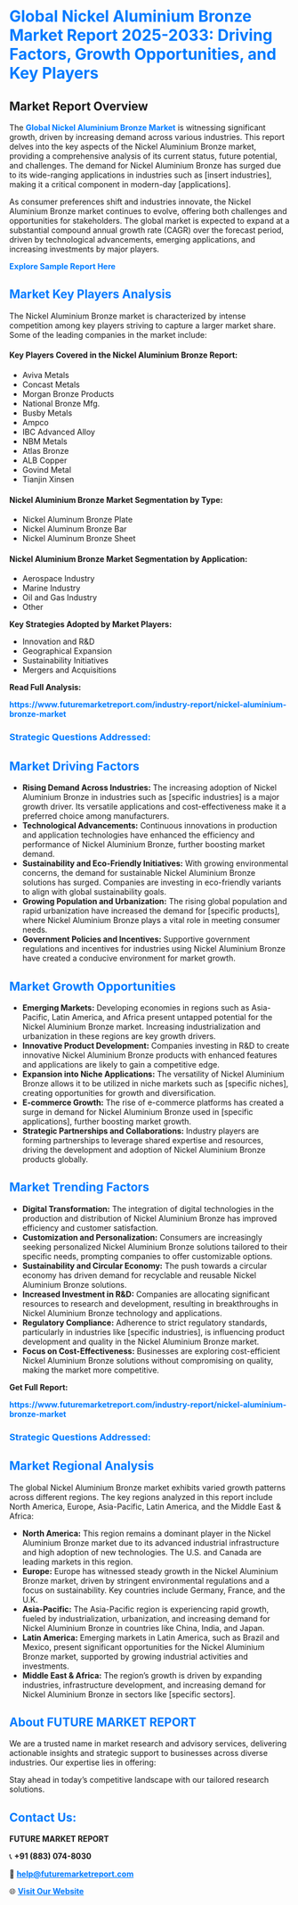 <h1 style="color: #007BFF;">Global Nickel Aluminium Bronze Market Report 2025-2033: Driving Factors, Growth Opportunities, and Key Players</h1>

<section id="overview">
<h2>Market Report Overview</h2>
<p>The <a href="https://www.futuremarketreport.com/industry-report/nickel-aluminium-bronze-market" style="color: #007BFF; text-decoration: none;"><strong>Global Nickel Aluminium Bronze Market</strong></a> is witnessing significant growth, driven by increasing demand across various industries. This report delves into the key aspects of the Nickel Aluminium Bronze market, providing a comprehensive analysis of its current status, future potential, and challenges. The demand for Nickel Aluminium Bronze has surged due to its wide-ranging applications in industries such as [insert industries], making it a critical component in modern-day [applications].</p>
<p>As consumer preferences shift and industries innovate, the Nickel Aluminium Bronze market continues to evolve, offering both challenges and opportunities for stakeholders. The global market is expected to expand at a substantial compound annual growth rate (CAGR) over the forecast period, driven by technological advancements, emerging applications, and increasing investments by major players.</p>
</section>

<section id="overview">
<p><a href="https://www.futuremarketreport.com/request-sample/reportId=59380" style="color: #007BFF; text-decoration: none;"><strong>Explore Sample Report Here</strong></a></p>
</section>

<section id="key-players">
<h2 style="color: #007BFF;">Market Key Players Analysis</h2>
<p>The Nickel Aluminium Bronze market is characterized by intense competition among key players striving to capture a larger market share. Some of the leading companies in the market include:</p>
<h4>Key Players Covered in the Nickel Aluminium Bronze Report:</h4>
<ul><li>Aviva Metals</li><li>Concast Metals</li><li>Morgan Bronze Products</li><li>National Bronze Mfg.</li><li>Busby Metals</li><li>Ampco</li><li>IBC Advanced Alloy</li><li>NBM Metals</li><li>Atlas Bronze</li><li>ALB Copper</li><li>Govind Metal</li><li>Tianjin Xinsen</li></ul>
<h4>Nickel Aluminium Bronze Market Segmentation by Type:</h4>
<ul><li>Nickel Aluminum Bronze Plate</li><li>Nickel Aluminum Bronze Bar</li><li>Nickel Aluminum Bronze Sheet</li></ul>

<h4>Nickel Aluminium Bronze Market Segmentation by Application:</h4>
<ul><li>Aerospace Industry</li><li>Marine Industry</li><li>Oil and Gas Industry</li><li>Other</li></ul>
<p><strong>Key Strategies Adopted by Market Players:</strong></p>
<ul>
<li>Innovation and R&D</li>
<li>Geographical Expansion</li>
<li>Sustainability Initiatives</li>
<li>Mergers and Acquisitions</li>
</ul>
</section>

<section>
<p><strong>Read Full Analysis: </strong></p><a href="https://www.futuremarketreport.com/industry-report/nickel-aluminium-bronze-market" style="color: #007BFF; text-decoration: none;"><strong>https://www.futuremarketreport.com/industry-report/nickel-aluminium-bronze-market</strong></a>
<h3 style="color: #007BFF;">Strategic Questions Addressed:</h3>
</section>

<section id="driving-factors">
<h2 style="color: #007BFF;">Market Driving Factors</h2>
<ul>
<li><strong>Rising Demand Across Industries:</strong> The increasing adoption of Nickel Aluminium Bronze in industries such as [specific industries] is a major growth driver. Its versatile applications and cost-effectiveness make it a preferred choice among manufacturers.</li>
<li><strong>Technological Advancements:</strong> Continuous innovations in production and application technologies have enhanced the efficiency and performance of Nickel Aluminium Bronze, further boosting market demand.</li>
<li><strong>Sustainability and Eco-Friendly Initiatives:</strong> With growing environmental concerns, the demand for sustainable Nickel Aluminium Bronze solutions has surged. Companies are investing in eco-friendly variants to align with global sustainability goals.</li>
<li><strong>Growing Population and Urbanization:</strong> The rising global population and rapid urbanization have increased the demand for [specific products], where Nickel Aluminium Bronze plays a vital role in meeting consumer needs.</li>
<li><strong>Government Policies and Incentives:</strong> Supportive government regulations and incentives for industries using Nickel Aluminium Bronze have created a conducive environment for market growth.</li>
</ul>
</section>

<section id="growth-opportunities">
<h2 style="color: #007BFF;">Market Growth Opportunities</h2>
<ul>
<li><strong>Emerging Markets:</strong> Developing economies in regions such as Asia-Pacific, Latin America, and Africa present untapped potential for the Nickel Aluminium Bronze market. Increasing industrialization and urbanization in these regions are key growth drivers.</li>
<li><strong>Innovative Product Development:</strong> Companies investing in R&D to create innovative Nickel Aluminium Bronze products with enhanced features and applications are likely to gain a competitive edge.</li>
<li><strong>Expansion into Niche Applications:</strong> The versatility of Nickel Aluminium Bronze allows it to be utilized in niche markets such as [specific niches], creating opportunities for growth and diversification.</li>
<li><strong>E-commerce Growth:</strong> The rise of e-commerce platforms has created a surge in demand for Nickel Aluminium Bronze used in [specific applications], further boosting market growth.</li>
<li><strong>Strategic Partnerships and Collaborations:</strong> Industry players are forming partnerships to leverage shared expertise and resources, driving the development and adoption of Nickel Aluminium Bronze products globally.</li>
</ul>
</section>

<section id="trending-factors">
<h2 style="color: #007BFF;">Market Trending Factors</h2>
<ul>
<li><strong>Digital Transformation:</strong> The integration of digital technologies in the production and distribution of Nickel Aluminium Bronze has improved efficiency and customer satisfaction.</li>
<li><strong>Customization and Personalization:</strong> Consumers are increasingly seeking personalized Nickel Aluminium Bronze solutions tailored to their specific needs, prompting companies to offer customizable options.</li>
<li><strong>Sustainability and Circular Economy:</strong> The push towards a circular economy has driven demand for recyclable and reusable Nickel Aluminium Bronze solutions.</li>
<li><strong>Increased Investment in R&D:</strong> Companies are allocating significant resources to research and development, resulting in breakthroughs in Nickel Aluminium Bronze technology and applications.</li>
<li><strong>Regulatory Compliance:</strong> Adherence to strict regulatory standards, particularly in industries like [specific industries], is influencing product development and quality in the Nickel Aluminium Bronze market.</li>
<li><strong>Focus on Cost-Effectiveness:</strong> Businesses are exploring cost-efficient Nickel Aluminium Bronze solutions without compromising on quality, making the market more competitive.</li>
</ul>
</section>

<section>
<p><strong>Get Full Report: </strong></p><a href="https://www.futuremarketreport.com/industry-report/nickel-aluminium-bronze-market" style="color: #007BFF; text-decoration: none;"><strong>https://www.futuremarketreport.com/industry-report/nickel-aluminium-bronze-market</strong></a>
<h3 style="color: #007BFF;">Strategic Questions Addressed:</h3>
</section>


<section id="regional-analysis">
<h2 style="color: #007BFF;">Market Regional Analysis</h2>
<p>The global Nickel Aluminium Bronze market exhibits varied growth patterns across different regions. The key regions analyzed in this report include North America, Europe, Asia-Pacific, Latin America, and the Middle East & Africa:</p>
<ul>
<li><strong>North America:</strong> This region remains a dominant player in the Nickel Aluminium Bronze market due to its advanced industrial infrastructure and high adoption of new technologies. The U.S. and Canada are leading markets in this region.</li>
<li><strong>Europe:</strong> Europe has witnessed steady growth in the Nickel Aluminium Bronze market, driven by stringent environmental regulations and a focus on sustainability. Key countries include Germany, France, and the U.K.</li>
<li><strong>Asia-Pacific:</strong> The Asia-Pacific region is experiencing rapid growth, fueled by industrialization, urbanization, and increasing demand for Nickel Aluminium Bronze in countries like China, India, and Japan.</li>
<li><strong>Latin America:</strong> Emerging markets in Latin America, such as Brazil and Mexico, present significant opportunities for the Nickel Aluminium Bronze market, supported by growing industrial activities and investments.</li>
<li><strong>Middle East & Africa:</strong> The region’s growth is driven by expanding industries, infrastructure development, and increasing demand for Nickel Aluminium Bronze in sectors like [specific sectors].</li>
</ul>
</section>

<footer>
<h2 style="color: #007BFF;">About FUTURE MARKET REPORT</h2>
<p>We are a trusted name in market research and advisory services, delivering actionable insights and strategic support to businesses across diverse industries. Our expertise lies in offering:</p>

<p>Stay ahead in today’s competitive landscape with our tailored research solutions.</p>

<h2 style="color: #007BFF;">Contact Us:</h2>
<p><strong>FUTURE MARKET REPORT</strong></p>
<p>📞 <strong>+91 (883) 074-8030</strong></p>
<p>📧 <strong><a href="mailto:help@futuremarketreport.com" style="color: #007BFF;">help@futuremarketreport.com</a></strong></p>
<p>🌐 <strong><a href="https://www.futuremarketreport.com/" style="color: #007BFF;">Visit Our Website</a></strong></p>
</footer>